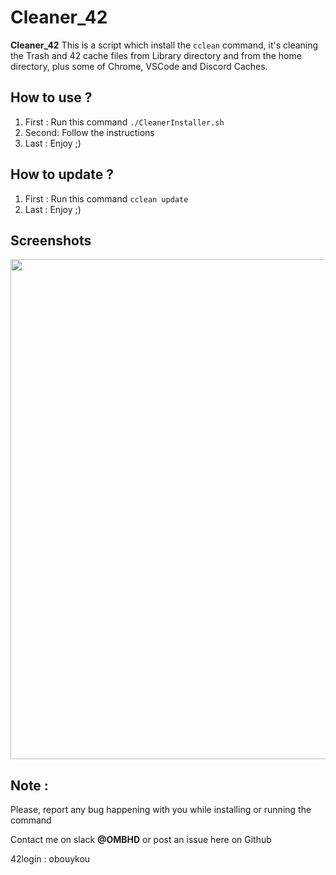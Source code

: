# Cleaner_42

**Cleaner_42** This is a script which install the `cclean` command, it's cleaning the Trash and 42 cache files from Library directory and from the home directory, plus some of Chrome, VSCode and Discord Caches.

## How to use ?

1. First : Run this command `./CleanerInstaller.sh`
2. Second: Follow the instructions
3. Last  : Enjoy ;)

## How to update ?

1. First : Run this command `cclean update`
2. Last  : Enjoy ;)

## Screenshots

<img src="https://i.imgur.com/ugAa0nP.png.png" width="800" />


## Note : 

Please, report any bug happening with you while installing or running the command

Contact me on slack **@OMBHD** or post an issue here on Github

42login : obouykou


